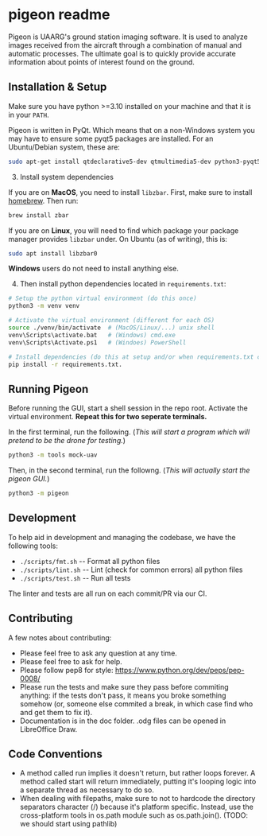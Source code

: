 pigeon readme
=============
Pigeon is UAARG's ground station imaging software. It is used to analyze
images received from the aircraft through a combination of manual and
automatic processes. The ultimate goal is to quickly provide accurate
information about points of interest found on the ground.


Installation & Setup
--------------------

Make sure you have python >=3.10 installed on your machine and that it is in
your `PATH`.

Pigeon is written in PyQt. Which means that on a non-Windows system you may
have to ensure some pyqt5 packages are installed. For an Ubuntu/Debian system,
these are:

```sh
sudo apt-get install qtdeclarative5-dev qtmultimedia5-dev python3-pyqt5
```

3. Install system dependencies

If you are on **MacOS**, you need to install `libzbar`. First, make sure to
install [homebrew](https://brew.sh/). Then run:

```sh
brew install zbar
```

If you are on **Linux**, you will need to find which package your package
manager provides `libzbar` under. On Ubuntu (as of writing), this is:

```sh
sudo apt install libzbar0
```

**Windows** users do not need to install anything else.

4. Then install python dependencies located in `requirements.txt`:

```sh
# Setup the python virtual environment (do this once)
python3 -m venv venv

# Activate the virtual environment (different for each OS)
source ./venv/bin/activate  # (MacOS/Linux/...) unix shell
venv\Scripts\activate.bat   # (Windows) cmd.exe
venv\Scripts\Activate.ps1   # (Windoes) PowerShell

# Install dependencies (do this at setup and/or when requirements.txt changes)
pip install -r requirements.txt.
```


Running Pigeon
--------------

Before running the GUI, start a shell session in the repo root. Activate the
virtual environment. **Repeat this for two seperate terminals.**

In the first terminal, run the following. (*This will start a program which
will pretend to be the drone for testing.*)

```sh
python3 -m tools mock-uav
```

Then, in the second terminal, run the followng. (*This will actually start the
pigeon GUI.*)

```sh
python3 -m pigeon
```


Development
-----------

To help aid in development and managing the codebase, we have the following tools:

- `./scripts/fmt.sh` -- Format all python files
- `./scripts/lint.sh` -- Lint (check for common errors) all python files
- `./scripts/test.sh` -- Run all tests

The linter and tests are all run on each commit/PR via our CI.


Contributing
------------
A few notes about contributing:

* Please feel free to ask any question at any time.
* Please feel free to ask for help.
* Please follow pep8 for style: https://www.python.org/dev/peps/pep-0008/
* Please run the tests and make sure they pass before commiting
  anything: if the tests don't pass, it means you broke something
  somehow (or, someone else commited a break, in which case find who
  and get them to fix it).
* Documentation is in the doc folder. .odg files can be opened in
  LibreOffice Draw.


Code Conventions
----------------
* A method called run implies it doesn't return, but rather loops
  forever. A method called start will return immediately, putting
  it's looping logic into a separate thread as necessary to do so.
* When dealing with filepaths, make sure to not to hardcode the
  directory separators character (/) because it's platform specific.
  Instead, use the cross-platform tools in os.path module such as
  os.path.join().  (TODO: we should start using pathlib)
